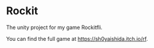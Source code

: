 # Rockit
The unity project for my game Rockitfli.

You can find the full game at https://sh0yaishida.itch.io/rf.

